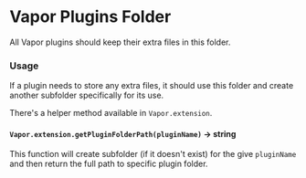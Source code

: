 # Vapor Plugins Folder

All Vapor plugins should keep their extra files in this folder.

### Usage

If a plugin needs to store any extra files, it should use this folder
and create another subfolder specifically for its use.

There's a helper method available in `Vapor.extension`.

#### `Vapor.extension.getPluginFolderPath(pluginName)` -> string

This function will create subfolder (if it doesn't exist) for the give `pluginName`
and then return the full path to specific plugin folder.
